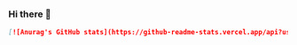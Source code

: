### Hi there 👋

```md
[![Anurag's GitHub stats](https://github-readme-stats.vercel.app/api?username=MuriloDeLima)](https://github.com/anuraghazra/github-readme-stats)
```
